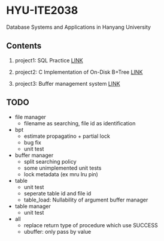 # HYU-ITE2038
Database Systems and Applications in Hanyang University

## Contents

1. project1: SQL Practice [LINK](./project1.sql)

2. project2: C Implementation of On-Disk B+Tree [LINK](./project2)

3. project3: Buffer management system [LINK](./project3)

## TODO

- file manager
    - filename as searching, file id as identification
- bpt
    - estimate propagatino + partial lock
    - bug fix
    - unit test
- buffer manager
    - split searching policy
    - some unimplemented unit tests
    - lock metadata (ex mru lru pin)
- table
    - unit test
    - seperate table id and file id
    - table_load: Nullability of argument buffer manager
- table manager
    - unit test
- all
    - replace return type of procedure which use SUCCESS
    - ubuffer: only pass by value

